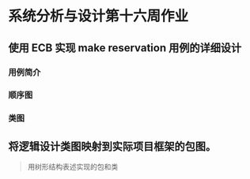 # 系统分析与设计第十六周作业

## 使用 ECB 实现 make reservation 用例的详细设计

### 用例简介

### 顺序图

### 类图

## 将逻辑设计类图映射到实际项目框架的包图。

>  用树形结构表述实现的包和类

